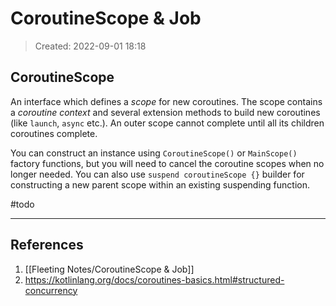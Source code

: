 # CoroutineScope & Job
> Created: 2022-09-01 18:18

## CoroutineScope

An interface which defines a _scope_ for new coroutines. The scope contains a _coroutine context_ and several extension methods to build new coroutines (like `launch`, `async` etc.). An outer scope cannot complete until all its children coroutines complete.

You can construct an instance using `CoroutineScope()` or `MainScope()` factory functions, but you will need to cancel the coroutine scopes when no longer needed. You can also use `suspend coroutineScope {}` builder for constructing a new parent scope within an existing suspending function.

#todo

----

## References
1. [[Fleeting Notes/CoroutineScope & Job]]
2. https://kotlinlang.org/docs/coroutines-basics.html#structured-concurrency